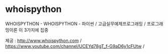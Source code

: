 # whoispython
WHOISPYTHON - WHOISPYTHON - 파이썬 / 고급실무예제프로그래밍 / 프로그래밍이론 이 3가지에 집중

제공 : http://www.whoispython.com / https://www.youtube.com/channel/UCEYd78gT_f-G9aD6y1cFUtw / 

